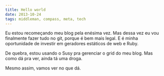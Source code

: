 ```yaml
---
title: Hello world
date: 2013-10-24
tags: middleman, compass, meta, tech
---
```


Eu estou recomeçando meu blog pela enésima vez. Mas dessa vez eu vou finalmente
fazer tudo no git, porque é bem mais legal. E é minha oportunidade de investir
em geradores estáticos de web e Ruby.

De quebra, estou usando o Susy pra gerenciar o grid do meu blog. Mas como dá
pra ver, ainda tá uma droga.

Mesmo assim, vamos ver no que dá.
